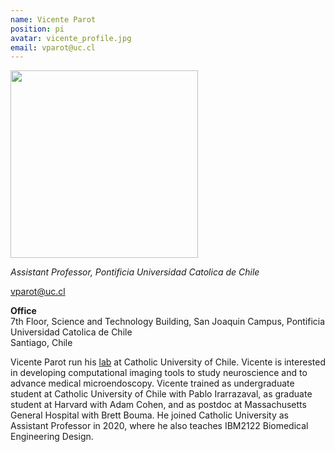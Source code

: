 ```yaml
---
name: Vicente Parot
position: pi
avatar: vicente_profile.jpg
email: vparot@uc.cl
---
```


<img width="300" src="{{site.baseurl}}/images/people/{{page.avatar}}" data-action="zoom">

_Assistant Professor, Pontificia Universidad Catolica de Chile_<br>

<i class="fa fa-envelope-o"></i> vparot@uc.cl

**Office**<br>
7th Floor, Science and Technology Building, San Joaquin Campus, Pontificia Universidad Catolica de Chile<br>
Santiago, Chile

Vicente Parot run his [lab](https://parotlab.github.io/en/) at Catholic University of Chile. Vicente is interested in developing computational imaging tools to study neuroscience and to advance medical microendoscopy. Vicente trained as undergraduate student at Catholic University of Chile with Pablo Irarrazaval, as graduate student at Harvard with Adam Cohen, and as postdoc at Massachusetts General Hospital with Brett Bouma. He joined Catholic University as Assistant Professor in 2020, where he also teaches IBM2122 Biomedical Engineering Design.
